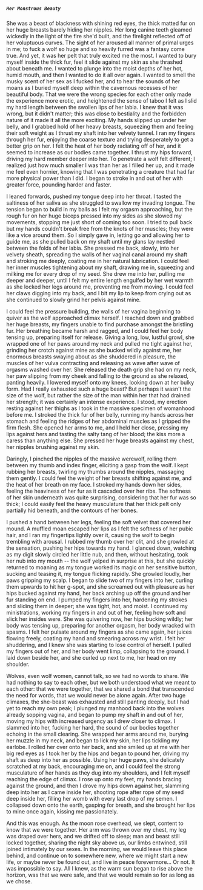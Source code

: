##### `Her Monstrous Beauty`
She was a beast of blackness with shining red eyes, the thick matted fur on her huge breasts barely hiding her nipples. Her long canine teeth gleamed wickedly in the light of the fire she'd built, and the firelight reflected off of her voluptuous curves. The sight of her aroused all manner of primal urges in me; to fuck a wolf so huge and so heavily furred was a fantasy come true. And yet, it was her pelt that truly excited me the most. I wanted to bury myself inside the thick fur, feel it slide against my skin as she thrashed about beneath me. I wanted to plunge into the moist depths of her hot, humid mouth, and then I wanted to do it all over again. I wanted to smell the musky scent of her sex as I fucked her, and to hear the sounds of her moans as I buried myself deep within the cavernous recesses of her beautiful body.
That we were the wrong species for each other only made the experience more erotic, and heightened the sense of taboo I felt as I slid my hard length between the swollen lips of her labia. I knew that it was wrong, but it didn't matter; this was close to bestiality and the forbidden nature of it made it all the more exciting. My hands slipped up under her belly, and I grabbed hold of her heavy breasts, squeezing them and feeling their soft weight as I thrust my shaft into her velvety tunnel. I ran my fingers through her fur, enjoying the coarse texture and trying desperately to get a better grip on her. I felt the heat of her body radiating off of her, and it seemed to increase as our bodies came together. I thrust my hips forward, driving my hard member deeper into her. To penetrate a wolf felt different; I realized just how much smaller I was than her as I filled her up, and it made me feel even hornier, knowing that I was penetrating a creature that had far more physical power than I did. I began to stroke in and out of her with greater force, pounding harder and faster.

I leaned forwards, pushed my tongue deep into her throat. I tasted the saltiness of her saliva as she struggled to swallow my invading tongue. The tension began to build in my balls as I felt my orgasm approaching, but the rough fur on her huge biceps pressed into my sides as she slowed my movements, stopping me just short of coming too soon. I tried to pull back but my hands couldn't break free from the knots of her muscles; they were like a vice around them. So I simply gave in, letting go and allowing her to guide me, as she pulled back on my shaft until my glans lay nestled between the folds of her labia. She pressed me back, slowly, into her velvety sheath, spreading the walls of her vaginal canal around my shaft and stroking me deeply, coating me in her natural lubrication. I could feel her inner muscles tightening about my shaft, drawing me in, squeezing and milking me for every drop of my seed. She drew me into her, pulling me deeper and deeper, until I felt my entire length engulfed by her wet warmth as she locked her legs around me, preventing me from moving. I could feel her claws digging into my back, and I bit my lip to keep from crying out as she continued to slowly grind her pelvis against mine.

I could feel the pressure building, the walls of her vagina beginning to quiver as the wolf approached climax herself. I reached down and grabbed her huge breasts, my fingers unable to find purchase amongst the bristling fur. Her breathing became harsh and ragged, and I could feel her body tensing up, preparing itself for release. Giving a long, low, lustful growl, she wrapped one of her paws around my neck and pulled me tight against her, grinding her crotch against mine as she bucked wildly against me, her enormous breasts swaying about as she shuddered in pleasure, the muscles of her vulva contracting and releasing as wave after wave of orgasms washed over her. She released the death grip she had on my neck, her paw slipping from my cheek and falling to the ground as she relaxed, panting heavily.
I lowered myself onto my knees, looking down at her bulky form. Had I really exhausted such a huge beast? But perhaps it wasn't the size of the wolf, but rather the size of the man within her that had drained her strength; it was certainly an intense experience. I stood, my erection resting against her thighs as I took in the massive specimen of womanhood before me. I stroked the thick fur of her belly, running my hands across her stomach and feeling the ridges of her abdominal muscles as I gripped the firm flesh. She opened her arms to me, and I held her close, pressing my lips against hers and tasting the salty tang of her blood; the kiss more a caress than anything else. She pressed her huge breasts against my chest, her nipples brushing against my skin.

Daringly, I pinched the nipples of the massive werewolf, rolling them between my thumb and index finger, eliciting a gasp from the wolf. I kept rubbing her breasts, twirling my thumbs around the nipples, massaging them gently. I could feel the weight of her breasts shifting against me, and the heat of her breath on my face. I stroked my hands down her sides, feeling the heaviness of her fur as it cascaded over her ribs. The softness of her skin underneath was quite surprising, considering that her fur was so thick; I could easily feel the heavy musculature that her thick pelt only partially hid beneath, and the contours of her bones.

I pushed a hand between her legs, feeling the soft velvet that covered her mound. A muffled moan escaped her lips as I felt the softness of her pubic hair, and I ran my fingertips lightly over it, causing the wolf to begin trembling with arousal. I rubbed my thumb over her clit, and she growled at the sensation, pushing her hips towards my hand. I glanced down, watching as my digit slowly circled her little nub, and then, without hesitating, took her nub into my mouth -- the wolf yelped in surprise at this, but she quickly returned to moaning as my tongue worked its magic on her sensitive button, sucking and teasing it, my tongue flicking rapidly. She growled loudly, her paws gripping my scalp. I began to slide two of my fingers into her, curling them upwards to hit her g-spot, and she screamed out with pleasure as her hips bucked against my hand, her back arching up off the ground and her fur standing on end. I pumped my fingers into her, hardening my strokes and sliding them in deeper; she was tight, hot, and moist. I continued my ministrations, working my fingers in and out of her, feeling how soft and slick her insides were. She was quivering now, her hips bucking wildly; her body was tensing up, preparing for another orgasm, her body wracked with spasms. I felt her pulsate around my fingers as she came again, her juices flowing freely, coating my hand and smearing across my wrist. I felt her shuddering, and I knew she was starting to lose control of herself. I pulled my fingers out of her, and her body went limp, collapsing to the ground. I laid down beside her, and she curled up next to me, her head on my shoulder.

Wolves, even wolf women, cannot talk, so we had no words to share. We had nothing to say to each other, but we both understood what we meant to each other: that we were together, that we shared a bond that transcended the need for words, that we would never be alone again. After two huge climaxes, the she-beast was exhausted and still panting deeply, but I had yet to reach my own peak; I plunged my manhood back into the wolves already sopping vagina, and began to pump my shaft in and out of her, moving my hips with increased urgency as I drew closer to climax. I slammed into her, fucking her hard, the sound of our bodies together echoing in the small clearing. She wrapped her arms around me, burying her muzzle in my neck, and began to lick my skin, her lips tickling my earlobe. I rolled her over onto her back, and she smiled up at me with her big red eyes as I took her by the hips and began to pound her, driving my shaft as deep into her as possible. Using her huge paws, she delicately scratched at my back, encouraging me on, and I could feel the strong musculature of her hands as they dug into my shoulders, and I felt myself reaching the edge of climax. I rose up onto my feet, my hands bracing against the ground, and then I drove my hips down against her, slamming deep into her as I came inside her, shooting rope after rope of my seed deep inside her, filling her womb with every last drop of my semen. I collapsed down onto the earth, gasping for breath, and she brought her lips to mine once again, kissing me passionately.

And this was enough. As the moon rose overhead, we slept, content to know that we were together. Her arm was thrown over my chest, my leg was draped over hers, and we drifted off to sleep; man and beast still locked together, sharing the night sky above us, our limbs entwined, still joined intimately by our sexes. In the morning, we would leave this place behind, and continue on to somewhere new, where we might start a new life, or maybe never be found out, and live in peace forevermore... Or not. It was impossible to say. All I knew, as the warm sun began to rise above the horizon, was that we were safe, and that we would remain so for as long as we chose.